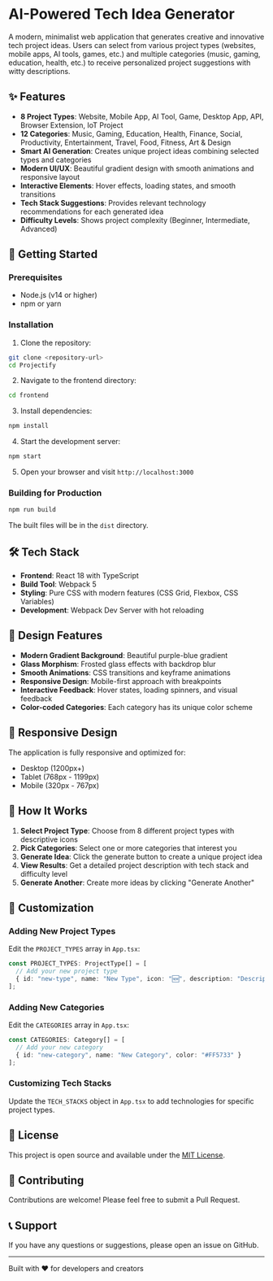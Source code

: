 # AI-Powered Tech Idea Generator

A modern, minimalist web application that generates creative and innovative tech project ideas. Users can select from various project types (websites, mobile apps, AI tools, games, etc.) and multiple categories (music, gaming, education, health, etc.) to receive personalized project suggestions with witty descriptions.

## ✨ Features

- **8 Project Types**: Website, Mobile App, AI Tool, Game, Desktop App, API, Browser Extension, IoT Project
- **12 Categories**: Music, Gaming, Education, Health, Finance, Social, Productivity, Entertainment, Travel, Food, Fitness, Art & Design
- **Smart AI Generation**: Creates unique project ideas combining selected types and categories
- **Modern UI/UX**: Beautiful gradient design with smooth animations and responsive layout
- **Interactive Elements**: Hover effects, loading states, and smooth transitions
- **Tech Stack Suggestions**: Provides relevant technology recommendations for each generated idea
- **Difficulty Levels**: Shows project complexity (Beginner, Intermediate, Advanced)

## 🚀 Getting Started

### Prerequisites

- Node.js (v14 or higher)
- npm or yarn

### Installation

1. Clone the repository:
```bash
git clone <repository-url>
cd Projectify
```

2. Navigate to the frontend directory:
```bash
cd frontend
```

3. Install dependencies:
```bash
npm install
```

4. Start the development server:
```bash
npm start
```

5. Open your browser and visit `http://localhost:3000`

### Building for Production

```bash
npm run build
```

The built files will be in the `dist` directory.

## 🛠️ Tech Stack

- **Frontend**: React 18 with TypeScript
- **Build Tool**: Webpack 5
- **Styling**: Pure CSS with modern features (CSS Grid, Flexbox, CSS Variables)
- **Development**: Webpack Dev Server with hot reloading

## 🎨 Design Features

- **Modern Gradient Background**: Beautiful purple-blue gradient
- **Glass Morphism**: Frosted glass effects with backdrop blur
- **Smooth Animations**: CSS transitions and keyframe animations
- **Responsive Design**: Mobile-first approach with breakpoints
- **Interactive Feedback**: Hover states, loading spinners, and visual feedback
- **Color-coded Categories**: Each category has its unique color scheme

## 📱 Responsive Design

The application is fully responsive and optimized for:
- Desktop (1200px+)
- Tablet (768px - 1199px)
- Mobile (320px - 767px)

## 🎯 How It Works

1. **Select Project Type**: Choose from 8 different project types with descriptive icons
2. **Pick Categories**: Select one or more categories that interest you
3. **Generate Idea**: Click the generate button to create a unique project idea
4. **View Results**: Get a detailed project description with tech stack and difficulty level
5. **Generate Another**: Create more ideas by clicking "Generate Another"

## 🔧 Customization

### Adding New Project Types

Edit the `PROJECT_TYPES` array in `App.tsx`:

```typescript
const PROJECT_TYPES: ProjectType[] = [
  // Add your new project type
  { id: "new-type", name: "New Type", icon: "🆕", description: "Description here" }
];
```

### Adding New Categories

Edit the `CATEGORIES` array in `App.tsx`:

```typescript
const CATEGORIES: Category[] = [
  // Add your new category
  { id: "new-category", name: "New Category", color: "#FF5733" }
];
```

### Customizing Tech Stacks

Update the `TECH_STACKS` object in `App.tsx` to add technologies for specific project types.

## 📄 License

This project is open source and available under the [MIT License](LICENSE).

## 🤝 Contributing

Contributions are welcome! Please feel free to submit a Pull Request.

## 📞 Support

If you have any questions or suggestions, please open an issue on GitHub.

---

Built with ❤️ for developers and creators
